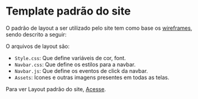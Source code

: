 # Template padrão do site

O padrão de layout a ser utilizado pelo site tem como base os <a href="3-Projeto de Interface.md">wireframes</a>,  
sendo descrito a seguir:



O arquivos de layout são:

- `Style.css`: Que define variáveis de cor, font.
- `Navbar.css`: Que define os estilos para a navbar.
- `Navbar.js`: Que define os eventos de click da navbar.
- `Assets`: Icones e outras imagens presentes em todas as telas. 

Para ver Layout padrão do site, <a href="../src/web/_default/">Acesse</a>.
